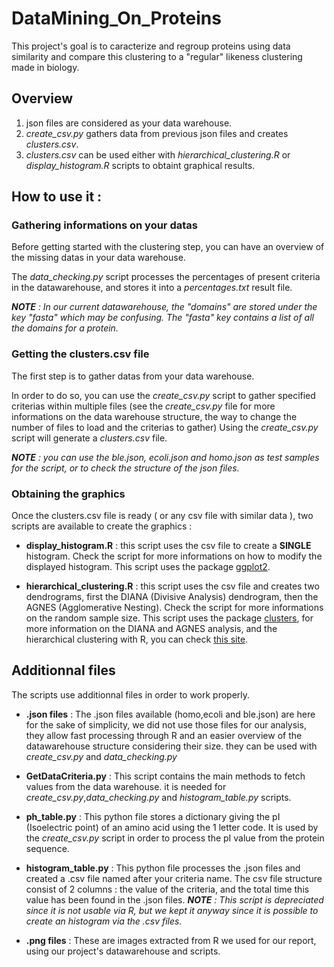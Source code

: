 # DataMining_On_Proteins
This project's goal is to caracterize and regroup proteins using data similarity and compare this clustering to a "regular" likeness clustering made in biology.

## Overview

1. json files are considered as your data warehouse.
1. *create_csv.py* gathers data from previous json files and creates *clusters.csv*.
1. *clusters.csv* can be used either with *hierarchical_clustering.R* or *display_histogram.R* scripts to obtaint graphical results.

## How to use it :
### Gathering informations on your datas
Before getting started with the clustering step, you can have an overview of the missing datas in your data warehouse.

The *data_checking.py* script processes the percentages of present criteria in the datawarehouse, and stores it into a *percentages.txt* result file.

_**NOTE** : In our current datawarehouse, the "domains" are stored under the key "fasta" which may be confusing. The "fasta" key contains a list of all the domains for a protein._

### Getting the clusters.csv file
The first step is to gather datas from your data warehouse.

In order to do so, you can use the *create_csv.py* script to gather specified criterias within multiple files (see the *create_csv.py* file for more informations on the data warehouse structure, the way to change the number of files to load and the criterias to gather)
Using the *create_csv.py* script will generate a *clusters.csv* file.

_**NOTE** : you can use the *ble.json*, *ecoli.json* and *homo.json* as test samples for the script, or to check the structure of the json files._

### Obtaining the graphics
Once the clusters.csv file is ready ( or any csv file with similar data ), two scripts are available to create the graphics : 

* **display_histogram.R** : this script uses the csv file to create a **SINGLE** histogram. Check the script for more informations on how to modify the displayed histogram. This script uses the package [ggplot2](https://cran.r-project.org/web/packages/ggplot2/index.html).

* **hierarchical_clustering.R** : this script uses the csv file and creates two dendrograms, first the DIANA (Divisive Analysis) dendrogram, then the AGNES (Agglomerative Nesting). Check the script for more informations on the random sample size. This script uses the package [clusters](https://cran.r-project.org/web/packages/cluster/cluster.pdf), for more information on the DIANA and AGNES analysis, and the hierarchical clustering with R, you can check [this site](http://www.sthda.com/english/wiki/print.php?id=237#agnes-and-diana-functions).

## Additionnal files
The scripts use additionnal files in order to work properly.

* **.json files** : The .json files available (homo,ecoli and ble.json) are here for the sake of simplicity, we did not use those files for our analysis, they allow fast processing through R and an easier overview of the datawarehouse structure considering their size. they can be used with *create_csv.py* and *data_checking.py*

* **GetDataCriteria.py** : This script contains the main methods to fetch values from the data warehouse. it is needed for *create_csv.py*,*data_checking.py* and *histogram_table.py* scripts.

* **ph_table.py** : This python file stores a dictionary giving the pI (Isoelectric point) of an amino acid using the 1 letter code. It is used by the *create_csv.py* script in order to process the pI value from the protein sequence.

* **histogram_table.py** : This python file processes the .json files and created a .csv file named after your criteria name. The csv file structure consist of 2 columns : the value of the criteria, and the total time this value has been found in the .json files. 
_**NOTE** : This script is depreciated since it is not usable via R, but we kept it anyway since it is possible to create an histogram via the .csv files._

* **.png files** : These are images extracted from R we used for our report, using our project's datawarehouse and scripts.
